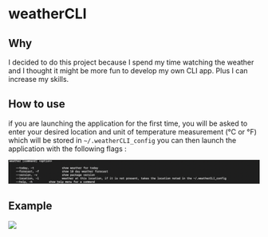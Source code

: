 # weatherCLI

## Why

I decided to do this project because I spend my time watching the weather and I thought it might be more fun to develop my own CLI app. Plus I can increase my skills.


## How to use

if you are launching the application for the first time, you will be asked to enter your desired location and unit of temperature measurement (°C or °F) which will be stored in ```~/.weatherCLI_config```
you can then launch the application with the following flags :

![help](./assets/help.png)

## Example

![](./assets/weatherG.gif)

